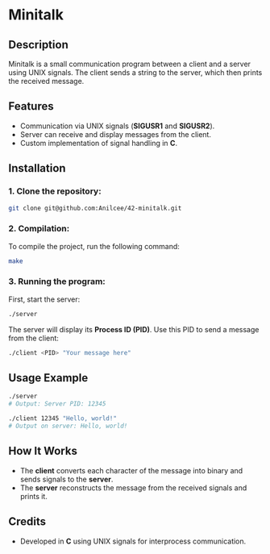 # Minitalk

## **Description**
Minitalk is a small communication program between a client and a server using UNIX signals. The client sends a string to the server, which then prints the received message.

## **Features**
- Communication via UNIX signals (**SIGUSR1** and **SIGUSR2**).
- Server can receive and display messages from the client.
- Custom implementation of signal handling in **C**.

## **Installation**

### **1. Clone the repository:**

```bash
git clone git@github.com:Anilcee/42-minitalk.git
```

### **2. Compilation:**
To compile the project, run the following command:

```bash
make
```

### **3. Running the program:**
First, start the server:

```bash
./server
```

The server will display its **Process ID (PID)**. Use this PID to send a message from the client:

```bash
./client <PID> "Your message here"
```

## **Usage Example**

```bash
./server
# Output: Server PID: 12345

./client 12345 "Hello, world!"
# Output on server: Hello, world!
```

## **How It Works**
- The **client** converts each character of the message into binary and sends signals to the **server**.
- The **server** reconstructs the message from the received signals and prints it.

## **Credits**
- Developed in **C** using UNIX signals for interprocess communication.

